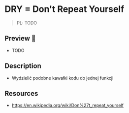 # DRY = Don't Repeat Yourself

> PL: TODO

## Preview 🎉

* TODO

## Description

* Wydzielić podobne kawałki kodu do jednej funkcji

## Resources

* <https://en.wikipedia.org/wiki/Don%27t_repeat_yourself>
